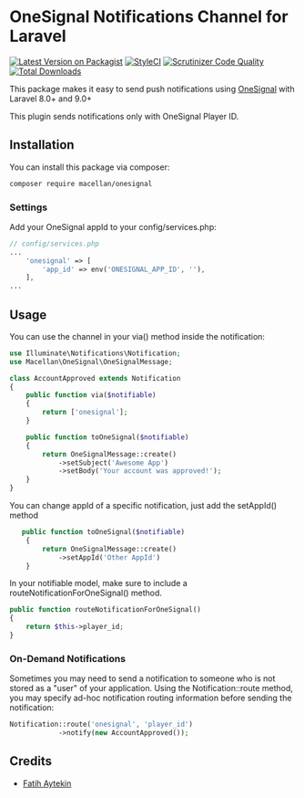 # OneSignal Notifications Channel for Laravel  

[![Latest Version on Packagist](https://img.shields.io/packagist/v/macellan/onesignal.svg?style=flat-square)](https://packagist.org/packages/macellan/onesignal)
[![StyleCI](https://github.styleci.io/repos/463069750/shield?branch=main)](https://github.styleci.io/repos/463069750?branch=main)
[![Scrutinizer Code Quality](https://scrutinizer-ci.com/g/macellan/onesignal/badges/quality-score.png?b=main)](https://scrutinizer-ci.com/g/macellan/onesignal/?branch=main)
[![Total Downloads](https://img.shields.io/packagist/dt/macellan/onesignal.svg?style=flat-square)](https://packagist.org/packages/macellan/onesignal)  


This package makes it easy to send push notifications using [OneSignal](https://onesignal.com/) with Laravel 8.0+ and 9.0+  

This plugin sends notifications only with OneSignal Player ID.

## Installation

You can install this package via composer:

``` bash
composer require macellan/onesignal
```

### Settings

Add your OneSignal appId to your config/services.php:

```php
// config/services.php
...
    'onesignal' => [
        'app_id' => env('ONESIGNAL_APP_ID', ''),
    ],
...
```

## Usage

You can use the channel in your via() method inside the notification:

```php
use Illuminate\Notifications\Notification;
use Macellan\OneSignal\OneSignalMessage;

class AccountApproved extends Notification
{
    public function via($notifiable)
    {
        return ['onesignal'];
    }

    public function toOneSignal($notifiable)
    {
        return OneSignalMessage::create()
            ->setSubject('Awesome App')
            ->setBody('Your account was approved!');  
    }
}
```

You can change appId of a specific notification, just add the setAppId() method

```php
   public function toOneSignal($notifiable)
    {
        return OneSignalMessage::create()
            ->setAppId('Other AppId')
    }
```

In your notifiable model, make sure to include a routeNotificationForOneSignal() method.

```php
public function routeNotificationForOneSignal()
{
    return $this->player_id;
}
```


### On-Demand Notifications

Sometimes you may need to send a notification to someone who is not stored as a "user" of your application. Using the Notification::route method, you may specify ad-hoc notification routing information before sending the notification:

```php
Notification::route('onesignal', 'player_id')  
            ->notify(new AccountApproved());
```

## Credits

- [Fatih Aytekin](https://github.com/faytekin)

